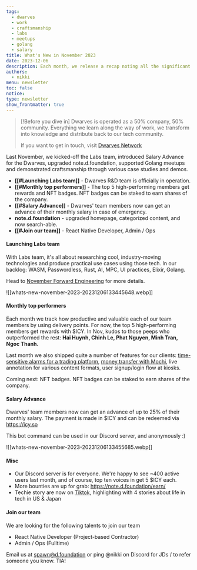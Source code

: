 ```yaml
---
tags:
  - dwarves
  - work
  - craftsmanship
  - labs
  - meetups
  - golang
  - salary
title: What's New in November 2023
date: 2023-12-06
description: Each month, we release a recap noting all the significant changes with our company and our team. November is our month for meetups and outstanding craftsmanship.
authors:
  - nikki
menu: newsletter
toc: false
notice: 
type: newsletter
show_frontmatter: true
---
```

> [!Before you dive in]
> Dwarves is operated as a 50% company, 50% community. Everything we learn along the way of work, we transform into knowledge and distribute back to our tech community.
> 
> If you want to get in touch, visit [Dwarves Network](http://discord.gg/dwarvesv)


Last November, we kicked-off the Labs team, introduced Salary Advance for the Dwarves, upgraded note.d.foundation, supported Golang meetups and demonstrated craftsmanship through various case studies and demos.

- **[[#Launching Labs team]]** - Dwarves R&D team is officially in operation.
- **[[#Monthly top performers]]** - The top 5 high-performing members get rewards and NFT badges. NFT badges can be staked to earn shares of the company.
- **[[#Salary Advance]]** - Dwarves' team members now can get an advance of their monthly salary in case of emergency.
- **note.d.foundation** - upgraded homepage, categorized content, and now search-able.
- **[[#Join our team]]** - React Native Developer, Admin / Ops


#### Launching Labs team

With Labs team, it's all about researching cool, industry-moving technologies and produce practical use cases using those tech. In our backlog: WASM, Passwordless, Rust, AI, MPC, UI practices, Elixir, Golang.

Head to [November Forward Engineering](https://note.d.foundation/memo/forward-engineering-november-2023/) for more details.

![[whats-new-november-2023-20231206133445648.webp]]

#### Monthly top performers

Each month we track how productive and valuable each of our team members by using delivery points. For now, the top 5 high-performing members get rewards with $ICY. In Nov, kudos to those peeps who outperformed the rest: **Hai Huynh, Chinh Le, Phat Nguyen, Minh Tran, Ngoc Thanh.**

Last month we also shipped quite a number of features for our clients:  [time-sensitive alarms for a trading platform](http://hedge.foundation), [money transfer with Mochi](http://mochi.gg), live annotation for various content formats, user signup/login flow at kiosks.

Coming next: NFT badges. NFT badges can be staked to earn shares of the company.

#### Salary Advance
Dwarves' team members now can get an advance of up to 25% of their monthly salary. The payment is made in $ICY and can be redeemed via https://icy.so

This bot command can be used in our Discord server, and anonymously :)

![[whats-new-november-2023-20231206133455685.webp]]

#### Misc
- Our Discord server is for everyone. We're happy to see ~400 active users last month, and of course, top ten voices in get 5 $ICY each.
- More bounties are up for grab: https://note.d.foundation/earn/
- Techie story are now on [Tiktok](https://www.tiktok.com/@techiestory.net), highlighting with 4 stories about life in tech in US & Japan

#### Join our team
We are looking for the following talents to join our team
- React Native Developer (Project-based Contractor)
- Admin / Ops (Fulltime)

Email us at spawn@d.foundation or ping @nikki on Discord for JDs / to refer someone you know. TIA!

